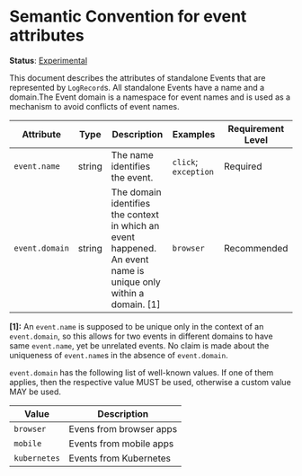 # Semantic Convention for event attributes

**Status**: [Experimental](../../document-status.md)

This document describes the attributes of standalone Events that are represented
by `LogRecord`s. All standalone Events have a name and a domain.The Event domain
is a namespace for event names and is used as a mechanism to avoid conflicts of
event names.

<!-- semconv event -->
| Attribute  | Type | Description  | Examples  | Requirement Level |
|---|---|---|---|---|
| `event.name` | string | The name identifies the event. | `click`; `exception` | Required |
| `event.domain` | string | The domain identifies the context in which an event happened. An event name is unique only within a domain. [1] | `browser` | Recommended |

**[1]:** An `event.name` is supposed to be unique only in the context of an
`event.domain`, so this allows for two events in different domains to
have same `event.name`, yet be unrelated events. No claim is made
about the uniqueness of `event.name`s in the absence of `event.domain`.

`event.domain` has the following list of well-known values. If one of them applies, then the respective value MUST be used, otherwise a custom value MAY be used.

| Value  | Description |
|---|---|
| `browser` | Evens from browser apps |
| `mobile` | Events from mobile apps |
| `kubernetes` | Events from Kubernetes |
<!-- endsemconv -->